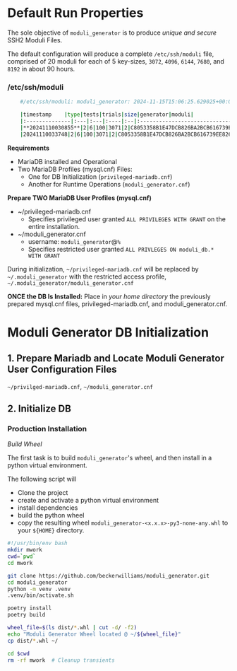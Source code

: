 # Default Run Properties

The sole objective of `moduli_generator` is to produce *unique and secure* SSH2 Moduli Files.

The default configuration will produce a complete `/etc/ssh/moduli` file, comprised of 20 moduli for each of 5
key-sizes, `3072`, `4096`, `6144`, `7680`, and `8192` in about 90 hours.

### /etc/ssh/moduli

```bash
    #/etc/ssh/moduli: moduli_generator: 2024-11-15T15:06:25.629025+00:00

    |timestamp    |type|tests|trials|size|generator|moduli|
    |:--------------|:---|:---|:----|:--|:--------------------------------------------------------------------------------|
    |**20241110030855**|2|6|100|3071|2|C8053358B1E47DCB826BA2BCB616739EE826ADB273504CF89F8CF6F5A9946B5576F66A07012DCC10557...|
    |20241110033748|2|6|100|3071|2|C8053358B1E47DCB826BA2BCB616739EE826ADB273504CF89F8CF6F5A9946B5576F66A07012DCC10557...|
```

**Requirements**

- MariaDB installed and Operational
- Two MariaDB Profiles (mysql.cnf) Files:
    - One for DB Initialization (`privileged-mariadb.cnf`)
    - Another for Runtime Operations (`moduli_generator.cnf`)

**Prepare TWO MariaDB User Profiles (mysql.cnf)**

- ~/privileged-mariadb.cnf
    - Specifies privileged user granted `ALL PRIVILEGES WITH GRANT` on the entire installation.
- ~/moduli_generator.cnf
    - username: `moduli_generator`@`%`
    - Specifies restricted user granted `ALL PRIVLEGES ON moduli_db.* WITH GRANT`

During initialization, `~/privileged-mariadb.cnf` will be replaced by `~/.moduli_generator` with the restricted access
profile, `~/.moduli_generator/moduli_generator.cnf`

**ONCE the DB Is Installed:**
Place in *your home directory* the previously prepared mysql.cnf files, privileged-mariadb.cnf, and
moduli_generator.cnf.

# Moduli Generator DB Initialization

## 1. Prepare Mariadb and Locate Moduli Generator User Configuration Files

`~/privilged-mariadb.cnf`, `~/moduli_generator.cnf`

## 2. Initialize DB

### Production Installation

*Build Wheel*

The first task is to build `moduli_generator`'s wheel, and then install in a python virtual environment.

The following script will

- Clone the project
- create and activate a python virtual environment
- install dependencies
- build the python wheel
- copy the resulting wheel `moduli_generator-<x.x.x>-py3-none-any.whl` to your `${HOME}` directory.

```bash
#!/usr/bin/env bash
mkdir mwork
cwd=`pwd`
cd mwork

git clone https://github.com/beckerwilliams/moduli_generator.git
cd moduli_generator
python -m venv .venv
.venv/bin/activate.sh

poetry install
poetry build

wheel_file=$(ls dist/*.whl | cut -d/ -f2)
echo "Moduli Generator Wheel located @ ~/${wheel_file}"
cp dist/*.whl ~/

cd $cwd
rm -rf mwork  # Cleanup transients
```